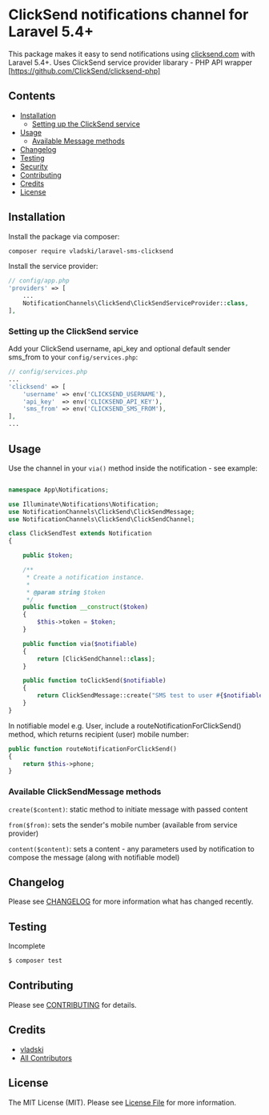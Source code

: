 # ClickSend notifications channel for Laravel 5.4+

This package makes it easy to send notifications using [clicksend.com](//clicksend.com) with Laravel 5.4+.
Uses ClickSend service provider libarary - PHP API wrapper [https://github.com/ClickSend/clicksend-php]

## Contents

- [Installation](#installation)
    - [Setting up the ClickSend service](#setting-up-the-ClickSend-service)
- [Usage](#usage)
    - [Available Message methods](#available-message-methods)
- [Changelog](#changelog)
- [Testing](#testing)
- [Security](#security)
- [Contributing](#contributing)
- [Credits](#credits)
- [License](#license)


## Installation

Install the package via composer:
```bash
composer require vladski/laravel-sms-clicksend
```

Install the service provider:
```php
// config/app.php
'providers' => [
    ...
    NotificationChannels\ClickSend\ClickSendServiceProvider::class,
],
```

### Setting up the ClickSend service

Add your ClickSend username, api_key and optional default sender sms_from to your `config/services.php`:

```php
// config/services.php
...
'clicksend' => [
	'username' => env('CLICKSEND_USERNAME'),
	'api_key'  => env('CLICKSEND_API_KEY'),
	'sms_from' => env('CLICKSEND_SMS_FROM'),
],
...
```

## Usage

Use the channel in your `via()` method inside the notification - see example:

```php

namespace App\Notifications;

use Illuminate\Notifications\Notification;
use NotificationChannels\ClickSend\ClickSendMessage;
use NotificationChannels\ClickSend\ClickSendChannel;

class ClickSendTest extends Notification
{

    public $token;

    /**
     * Create a notification instance.
     *
     * @param string $token
     */
    public function __construct($token)
    {
        $this->token = $token;
    }

    public function via($notifiable)
    {
        return [ClickSendChannel::class];
    }

    public function toClickSend($notifiable)
    {
        return ClickSendMessage::create("SMS test to user #{$notifiable->id} with token {$this->token} by ClickSend");
    }
}
```
In notifiable model e.g. User, include a routeNotificationForClickSend() method, which returns recipient (user) mobile number:

```php
public function routeNotificationForClickSend()
{
    return $this->phone;
}
```
### Available ClickSendMessage methods

`create($content)`: static method to initiate message with passed content

`from($from)`: sets the sender's mobile number (available from service provider)

`content($content)`: sets a content - any parameters used by notification to compose the message (along with notifiable model)

## Changelog

Please see [CHANGELOG](CHANGELOG.md) for more information what has changed recently.

## Testing

Incomplete
``` bash
$ composer test
```

## Contributing

Please see [CONTRIBUTING](CONTRIBUTING.md) for details.

## Credits

- [vladski](https://github.com/vladski)
- [All Contributors](../../contributors)

## License

The MIT License (MIT). Please see [License File](LICENSE.md) for more information.
